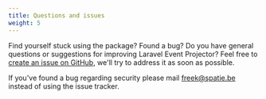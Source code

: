 ```yaml
---
title: Questions and issues
weight: 5
---
```


Find yourself stuck using the package? Found a bug? Do you have general questions or suggestions for improving Laravel Event Projector? Feel free to [create an issue on GitHub](https://github.com/spatie/laravel-backup-server/issues), we'll try to address it as soon as possible.

If you've found a bug regarding security please mail [freek@spatie.be](mailto:freek@spatie.be) instead of using the issue tracker.
